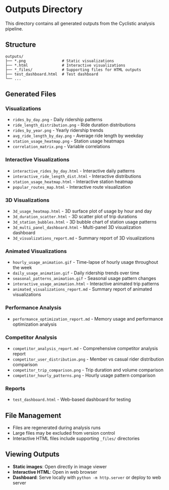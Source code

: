 # Outputs Directory

This directory contains all generated outputs from the Cyclistic analysis pipeline.

## Structure

```
outputs/
├── *.png                # Static visualizations
├── *.html               # Interactive visualizations
├── *_files/             # Supporting files for HTML outputs
├── test_dashboard.html  # Test dashboard
└── ...
```

## Generated Files

### Visualizations
- `rides_by_day.png` - Daily ridership patterns
- `ride_length_distribution.png` - Ride duration distributions
- `rides_by_year.png` - Yearly ridership trends
- `avg_ride_length_by_day.png` - Average ride length by weekday
- `station_usage_heatmap.png` - Station usage heatmaps
- `correlation_matrix.png` - Variable correlations

### Interactive Visualizations
- `interactive_rides_by_day.html` - Interactive daily patterns
- `interactive_ride_length_dist.html` - Interactive distributions
- `station_usage_heatmap.html` - Interactive station heatmap
- `popular_routes_map.html` - Interactive route visualization

### 3D Visualizations
- `3d_usage_heatmap.html` - 3D surface plot of usage by hour and day
- `3d_duration_scatter.html` - 3D scatter plot of trip durations
- `3d_station_bubbles.html` - 3D bubble chart of station usage patterns
- `3d_multi_panel_dashboard.html` - Multi-panel 3D visualization dashboard
- `3d_visualizations_report.md` - Summary report of 3D visualizations

### Animated Visualizations
- `hourly_usage_animation.gif` - Time-lapse of hourly usage throughout the week
- `daily_usage_animation.gif` - Daily ridership trends over time
- `seasonal_patterns_animation.gif` - Seasonal usage pattern changes
- `interactive_usage_animation.html` - Interactive animated trip patterns
- `animated_visualizations_report.md` - Summary report of animated visualizations

### Performance Analysis
- `performance_optimization_report.md` - Memory usage and performance optimization analysis

### Competitor Analysis
- `competitor_analysis_report.md` - Comprehensive competitor analysis report
- `competitor_user_distribution.png` - Member vs casual rider distribution comparison
- `competitor_trip_comparison.png` - Trip duration and volume comparison
- `competitor_hourly_patterns.png` - Hourly usage pattern comparison

### Reports
- `test_dashboard.html` - Web-based dashboard for testing

## File Management

- Files are regenerated during analysis runs
- Large files may be excluded from version control
- Interactive HTML files include supporting `_files/` directories

## Viewing Outputs

- **Static images**: Open directly in image viewer
- **Interactive HTML**: Open in web browser
- **Dashboard**: Serve locally with `python -m http.server` or deploy to web server